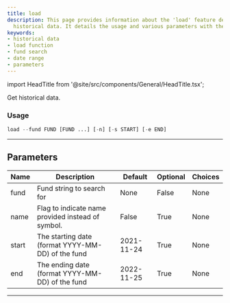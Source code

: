 ```yaml
---
title: load
description: This page provides information about the 'load' feature designed to retrieve
  historical data. It details the usage and various parameters with their functions.
keywords:
- historical data
- load function
- fund search
- date range
- parameters
---
```


import HeadTitle from '@site/src/components/General/HeadTitle.tsx';

<HeadTitle title="load - Funds - Reference | OpenBB Terminal Docs" />

Get historical data.

### Usage

```python
load --fund FUND [FUND ...] [-n] [-s START] [-e END]
```

---

## Parameters

| Name | Description | Default | Optional | Choices |
| ---- | ----------- | ------- | -------- | ------- |
| fund | Fund string to search for | None | False | None |
| name | Flag to indicate name provided instead of symbol. | False | True | None |
| start | The starting date (format YYYY-MM-DD) of the fund | 2021-11-24 | True | None |
| end | The ending date (format YYYY-MM-DD) of the fund | 2022-11-25 | True | None |

---
